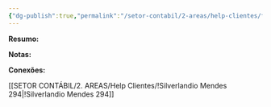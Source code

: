 ```yaml
---
{"dg-publish":true,"permalink":"/setor-contabil/2-areas/help-clientes/farmacia-menescal-297/","dgPassFrontmatter":true,"created":"2025-07-11T10:47:47.533-03:00","updated":"2025-07-18T14:05:27.221-03:00"}
---
```




**Resumo:**



**Notas:**



**Conexões:**


[[SETOR CONTÁBIL/2. AREAS/Help Clientes/!Silverlandio Mendes 294\|!Silverlandio Mendes 294]]


